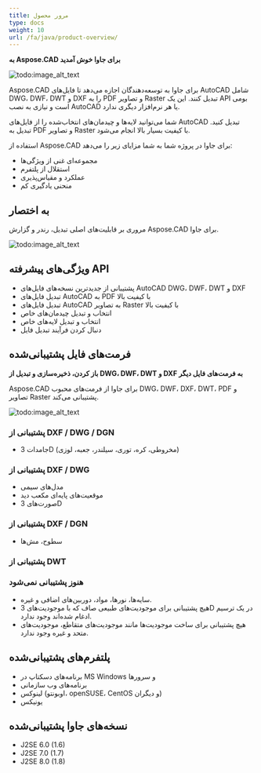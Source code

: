 ```yaml
---
title: مرور محصول
type: docs
weight: 10
url: /fa/java/product-overview/
---
```


**به Aspose.CAD برای جاوا خوش آمدید**

![todo:image_alt_text](https://i.imgur.com/qHeCKck.png)

Aspose.CAD برای جاوا به توسعه‌دهندگان اجازه می‌دهد تا فایل‌های AutoCAD شامل DWG، DWF، DWT و DXF را به PDF و تصاویر Raster تبدیل کنند. این یک API بومی است و نیازی به نصب AutoCAD یا هر نرم‌افزار دیگری ندارد.

شما می‌توانید لایه‌ها و چیدمان‌های انتخاب‌شده را از فایل‌های AutoCAD تبدیل کنید. تبدیل به PDF و تصاویر Raster با کیفیت بسیار بالا انجام می‌شود.

استفاده از Aspose.CAD برای جاوا در پروژه شما به شما مزایای زیر را می‌دهد:

- مجموعه‌ای غنی از ویژگی‌ها
- استقلال از پلتفرم
- عملکرد و مقیاس‌پذیری
- منحنی یادگیری کم




## **به اختصار**
مروری بر قابلیت‌های اصلی تبدیل، رندر و گزارش Aspose.CAD برای جاوا.

![todo:image_alt_text](https://i.imgur.com/vLNnhkj.png)
## **ویژگی‌های پیشرفته API**
- پشتیبانی از جدیدترین نسخه‌های فایل‌های AutoCAD DWG، DWF، DWT و DXF
- تبدیل فایل‌های AutoCAD به PDF با کیفیت بالا
- تبدیل فایل‌های AutoCAD به تصاویر Raster با کیفیت بالا
- انتخاب و تبدیل چیدمان‌های خاص
- انتخاب و تبدیل لایه‌های خاص
- دنبال کردن فرآیند تبدیل فایل
## **فرمت‌های فایل پشتیبانی‌شده**
**باز کردن، ذخیره‌سازی و تبدیل از DWG، DWF، DWT و DXF به فرمت‌های فایل دیگر**

Aspose.CAD برای جاوا از فرمت‌های محبوب DWG، DWF، DXF، DWT، PDF و تصاویر Raster پشتیبانی می‌کند.

![todo:image_alt_text](/_assets/java/product-overview_1.png)
### **پشتیبانی از DXF / DWG / DGN**
- جامدات 3D (مخروطی، کره، توری، سیلندر، جعبه، لوزی)
### **پشتیبانی از DXF / DWG**
- مدل‌های سیمی
- موقعیت‌های پایه‌ای مکعب دید
- صورت‌های 3D
### **پشتیبانی از DXF / DGN**
- سطوح، مش‌ها
### **پشتیبانی از DWT**

### **هنوز پشتیبانی نمی‌شود**
- سایه‌ها، نورها، مواد، دوربین‌های اضافی و غیره.
- هیچ پشتیبانی برای موجودیت‌های طبیعی صاف که با موجودیت‌های 3D در یک ترسیم ادغام شده‌اند وجود ندارد.
- هیچ پشتیبانی برای ساخت موجودیت‌ها مانند موجودیت‌های متقاطع، موجودیت‌های متحد و غیره وجود ندارد.
## **پلتفرم‌های پشتیبانی‌شده**
- برنامه‌های دسکتاپ در MS Windows و سرورها
- برنامه‌های وب سازمانی
- لینوکس (اوبونتو، openSUSE، CentOS و دیگران)
- یونیکس
## **نسخه‌های جاوا پشتیبانی‌شده**
- J2SE 6.0 (1.6)
- J2SE 7.0 (1.7)
- J2SE 8.0 (1.8)

